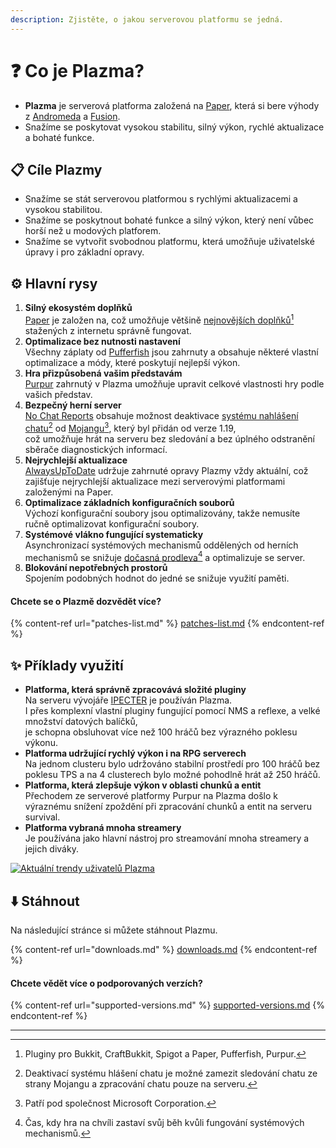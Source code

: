 ```yaml
---
description: Zjistěte, o jakou serverovou platformu se jedná.
---
```


# ❓ Co je Plazma?

- **Plazma** je serverová platforma založená na [Paper](https://github.com/PaperMC/Paper), která si bere výhody z [Andromeda](https://github.com/EarendelArchived/Andromeda) a [Fusion](https://github.com/RuinedTechnologyUnify/Fusion).
- Snažíme se poskytovat vysokou stabilitu, silný výkon, rychlé aktualizace a bohaté funkce.

## 📋 Cíle Plazmy <a href="#id-1" id="id-1"></a>

- Snažíme se stát serverovou platformou s rychlými aktualizacemi a vysokou stabilitou.
- Snažíme se poskytnout bohaté funkce a silný výkon, který není vůbec horší než u modových platforem.
- Snažíme se vytvořit svobodnou platformu, která umožňuje uživatelské úpravy i pro základní opravy.

## ⚙️ Hlavní rysy <a href="#id-2" id="id-2"></a>

1. **Silný ekosystém doplňků**\
   [Paper](https://github.com/PaperMC/Paper) je založen na,
   což umožňuje většině [nejnovějších doplňků](#user-content-fn-1)[^1] stažených z internetu správně fungovat.
2. **Optimalizace bez nutnosti nastavení**\
   Všechny záplaty od [Pufferfish](https://github.com/pufferfish-gg/Pufferfish) jsou zahrnuty a
   obsahuje některé vlastní optimalizace a módy, které poskytují nejlepší výkon.
3. **Hra přizpůsobená vašim představám**\
   [Purpur](https://github.com/PurpurMC/Purpur) zahrnutý v Plazma umožňuje upravit
   celkové vlastnosti hry podle vašich představ.
4. **Bezpečný herní server**\
   [No Chat Reports](https://github.com/Aizistral-Studios/No-Chat-Reports) obsahuje možnost deaktivace [systému nahlášení chatu](#user-content-fn-3)[^3] od [Mojangu](#user-content-fn-2)[^2], který byl přidán od verze 1.19,\
   což umožňuje hrát na serveru bez sledování a bez úplného odstranění sběrače diagnostických informací.
5. **Nejrychlejší aktualizace**\
   [AlwaysUpToDate](https://github.com/PlazmaMC/AlwaysUpToDate) udržuje zahrnuté opravy Plazmy vždy aktuální, což zajišťuje nejrychlejší aktualizace mezi serverovými platformami založenými na Paper.
6. **Optimalizace základních konfiguračních souborů**\
   Výchozí konfigurační soubory jsou optimalizovány, takže nemusíte ručně optimalizovat konfigurační soubory.
7. **Systémové vlákno fungující systematicky**\
   Asynchronizací systémových mechanismů oddělených od herních mechanismů se snižuje [dočasná prodleva](#user-content-fn-4)[^4] a optimalizuje se server.
8. **Blokování nepotřebných prostorů**\
   Spojením podobných hodnot do jedné se snižuje využití paměti.

#### Chcete se o Plazmě dozvědět více? <a href="#etc-1" id="etc-1"></a>

{% content-ref url="patches-list.md" %}
[patches-list.md](patches-list.md)
{% endcontent-ref %}

## ✨ Příklady využití <a href="#id-3" id="id-3"></a>

- **Platforma, která správně zpracovává složité pluginy**\
  Na serveru vývojáře [IPECTER](https://github.com/IPECTER) je používán Plazma.\
  I přes komplexní vlastní pluginy fungující pomocí NMS a reflexe, a velké množství datových balíčků,\
  je schopna obsluhovat více než 100 hráčů bez výrazného poklesu výkonu.
- **Platforma udržující rychlý výkon i na RPG serverech**\
  Na jednom clusteru bylo udržováno stabilní prostředí pro 100 hráčů bez poklesu TPS a na 4 clusterech bylo možné pohodlně hrát až 250 hráčů.
- **Platforma, která zlepšuje výkon v oblasti chunků a entit**\
  Přechodem ze serverové platformy Purpur na Plazma došlo k výraznému snížení zpoždění při zpracování chunků a entit na serveru survival.
- **Platforma vybraná mnoha streamery**\
  Je používána jako hlavní nástroj pro streamování mnoha streamery a jejich diváky.

<a href="https://bstats.org/plugin/server-implementation/Plazma/18047">
   <img src="https://badge.plazmamc.org/internal/bstats" alt="Aktuální trendy uživatelů Plazma">
</a>

## ⬇️ Stáhnout

Na následující stránce si můžete stáhnout Plazmu.

{% content-ref url="downloads.md" %}
[downloads.md](downloads.md)
{% endcontent-ref %}

#### Chcete vědět více o podporovaných verzích?

{% content-ref url="supported-versions.md" %}
[supported-versions.md](supported-versions.md)
{% endcontent-ref %}

***

[^1]: Pluginy pro Bukkit, CraftBukkit, Spigot a Paper, Pufferfish, Purpur.

[^2]: Patří pod společnost Microsoft Corporation.

[^3]: Deaktivací systému hlášení chatu je možné zamezit sledování chatu ze strany Mojangu a zpracování chatu pouze na serveru.

[^4]: Čas, kdy hra na chvíli zastaví svůj běh kvůli fungování systémových mechanismů.
